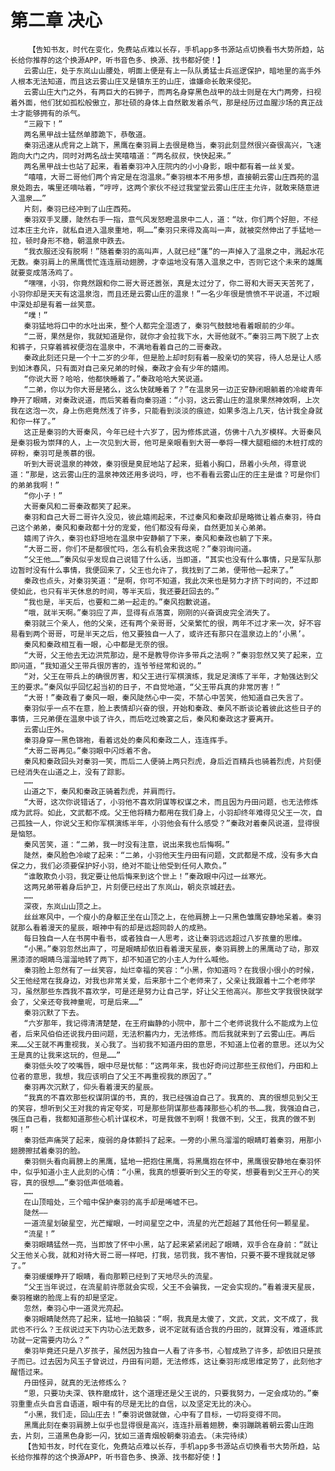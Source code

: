 # 第二章 决心
        【告知书友，时代在变化，免费站点难以长存，手机app多书源站点切换看书大势所趋，站长给你推荐的这个换源APP，听书音色多、换源、找书都好使！】
       云雾山庄，处于东岚山山腰处，明面上便是有上一队队勇猛士兵巡逻保护，暗地里的高手外人根本无法知道，而且这云雾山庄又是镇东王的山庄，谁嫌命长敢来侵犯。
       云雾山庄大门之外，有两巨大的石狮子，而两名身穿黑色战甲的战士则是在大门两旁，扫视着外面，他们犹如孤松般傲立，那壮硕的身体上自然散发着杀气，那是经历过血腥沙场的真正战士才能够拥有的杀气。
       “三殿下！”
       两名黑甲战士猛然单膝跪下，恭敬道。
       秦羽迅速从虎背之上跳下，黑鹰在秦羽肩上去很是稳当，秦羽此刻显然很兴奋很高兴，飞速跑向大门之内，同时对两名战士笑嘻嘻道：“两名叔叔，快快起来。”
       两名黑甲战士也站了起来，看着秦羽冲入庄院内的小小身影，眼中都有着一丝关爱。
       “嘻嘻，大哥二哥他们两个肯定是在泡温泉。”秦羽根本不用多想，直接朝云雾山庄西苑的温泉处跑去，嘴里还嘀咕着，“哼哼，这两个家伙不经过我堂堂云雾山庄庄主允许，就敢来随意进入温泉……”
       片刻，秦羽已经冲到了山庄西苑。
       秦羽双手叉腰，陡然右手一指，意气风发怒瞪温泉中二人，道：“呔，你们两个好胆，不经过本庄主允许，就私自进入温泉重地，啊……”秦羽只来得及高叫一声，就被突然伸出了手猛地一拉，顿时身形不稳，朝温泉中跌去。
       “我衣服还没有脱啊！”随着秦羽的高叫声，人就已经“蓬”的一声掉入了温泉之中，溅起水花无数。秦羽肩上的黑鹰慌忙连连扇动翅膀，才幸运地没有落入温泉之中，否则它这个未来的雄鹰就要变成落汤鸡了。
       “嘿嘿，小羽，你竟然跟和你二哥大哥还嚣张，真是太过分了，你二哥和大哥天天苦死了，小羽你却是天天有这温泉泡，而且还是云雾山庄的温泉！”一名少年很是愤愤不平说道，不过眼中深处却是有着一丝笑意。
       “噗！”
       秦羽猛地将口中的水吐出来，整个人都完全湿透了，秦羽气鼓鼓地看着眼前的少年。
       “二哥，果然是你，我就知道是你，就你才会拉我下水，大哥他就不。”秦羽三两下脱了上衣和裤子，只穿着裤衩便泡在温泉中，不满地看着自己的二哥秦政。
       秦政此刻还只是一个十二岁的少年，但是脸上却时刻有着一股亲切的笑容，待人总是让人感到如沐春风，只有面对自己亲兄弟的时候，秦政才会有少年的嬉闹。
       “你说大哥？哈哈，他都快睡着了。”秦政哈哈大笑说道。
       “二弟，你以为你大哥是猪么，这么快就睡着了？”在温泉另一边正安静闭眼躺着的冷峻青年睁开了眼睛，对秦政说道，而后笑着看向秦羽道：“小羽，这云雾山庄的温泉果然神效啊，上次我在这泡一次，身上伤疤竟然浅了许多，只能看到淡淡的痕迹，如果多泡上几天，估计我全身就和你一样了。”
       这正是秦羽的大哥秦风，今年已经十六岁了，因为修炼武道，仿佛十八九岁模样。大哥秦风是秦羽极为崇拜的人，上一次见到大哥，他可是亲眼看到大哥一拳将一棵大腿粗细的木桩打成的碎粉，秦羽可是羡慕的很。
       听到大哥说温泉的神效，秦羽很是臭屁地站了起来，挺着小胸口，昂着小头颅，得意说道：“那是，这云雾山庄的温泉神效还用多说吗，哼，也不看看云雾山庄的庄主是谁？可是你们的弟弟我啊！”
       “你小子！”
       大哥秦风和二哥秦政都笑了起来。
       秦羽和自己大哥二哥许久没见，彼此嬉闹起来，不过秦风和秦政却是略微让着点秦羽，待自己这个弟弟，秦风和秦政都十分的宠爱，他们都没有母亲，自然更加关心弟弟。
       嬉闹了许久，秦羽也舒坦地在温泉中安静躺了下来，秦风和秦政也躺了下来。
       “大哥二哥，你们不是都很忙吗，怎么有机会来我这呢？”秦羽询问道。
       “父王他……”秦风似乎发现自己说错了什么话，当即道，“其实也没有什么事情，只是军队那边暂时没有什么事情，我便回来了，父王也允许了，我找到了二弟，便带他一起来了。”
       秦政也点头，对秦羽笑道：“是啊，你可不知道，我此次来也是努力才挤下时间的，不过即使如此，也只有半天休息的时间，等半天后，我还要赶回去的。”
       “我也是，半天后，也要和二弟一起走的。”秦风抱歉说道。
       “哦，就半天啊。”秦羽应了声，显得有点落寞，刚刚的兴奋调皮完全消失了。
       秦羽就三个亲人，他的父亲，还有两个亲哥哥，父亲繁忙的很，两年不过才来一次，好不容易看到两个哥哥，可是半天之后，他又要独自一人了，或许还有那只在温泉边上的‘小黑’。
       秦风和秦政相互看一眼，心中都是无奈的很。
       “大哥，父王他去无边洪荒那边，是不是教导你许多带兵之法啊？”秦羽忽然又笑了起来，立即问道，“我知道父王带兵很厉害的，连爷爷经常和说的。”
       “对，父王在带兵上的确很厉害，和父王进行军棋演练，我足足演练了半年，才勉强达到父王的要求。”秦风似乎回忆起当初的日子，不自觉地道，“父王带兵真的非常厉害！”
       “大哥！”秦政看了秦风一眼，秦风陡然心中一突，不禁心中苦笑，他知道自己失言了。
       秦羽似乎一点不在意，脸上表情却兴奋的很，开始和秦政、秦风不断谈论着彼此这些日子的事情，三兄弟便在温泉中谈了许久，而后吃过晚宴之后，秦风和秦政这才要离开。
       云雾山庄外。
       秦羽身穿一黑色锦袍，看着远处的秦风和秦政二人，连连挥手。
       “大哥二哥再见。”秦羽眼中闪烁着不舍。
       秦风和秦政回头对秦羽一笑，而后二人便骑上两只烈虎，身后近百精兵也骑着烈虎，片刻便已经消失在山道之上，没有了踪影。
       ……
       山道之下，秦风和秦政正骑着烈虎，并肩而行。
       “大哥，这次你说错话了，小羽他不喜欢阴谋等权谋之术，而且因为丹田问题，也无法修炼成为武将。如此，文武都不成。父王他将精力都用在我们身上，小羽却终年难得见父王一次，自己孤独一人，你说父王和你军棋演练半年，小羽他会有什么感受？”秦政对着秦风说道，显得很是恼怒。
       秦风苦笑，道：“二弟，我一时没有注意，说出来我也后悔啊。”
       陡然，秦风脸色冷峻了起来：“二弟，小羽他天生丹田有问题，文武都是不成，没有多大自保之力，我们必须要保护好小羽，绝对不能让他受到任何人欺负。”
       “谁敢欺负小羽，我定要让他后悔来到这个世上！”秦政眼中闪过一丝寒光。
       这两兄弟带着身后护卫，片刻便已经出了东岚山，朝炎京城赶去。
       ……
       深夜，东岚山山顶之上。
       丝丝寒风中，一个瘦小的身躯正坐在山顶之上，在他肩膀上一只黑色雏鹰安静地呆着。秦羽就那么看着漫天的星辰，眼神中有的却是远超同龄人的成熟。
       每日独自一人在书房中看书，或者独自一人思考，这让秦羽远远超过八岁孩童的思维。
       “小黑。”秦羽忽然出声了，可是眼睛却依旧看着漫天星辰，秦羽肩膀上的黑鹰动了动，那双黑漆漆的眼睛乌溜溜地转了两下，却不知道它的小主人为什么喊他。
       秦羽脸上忽然有了一丝笑容，灿烂幸福的笑容：“小黑，你知道吗？在我很小很小的时候，父王他经常在我身边，对我也非常关爱，后来那十二个老师来了，父亲让我跟着十二个老师学习，虽然那些东西我不喜欢学，可是还是努力让自己学，好让父王他高兴。那些文字我很快就学会了，父亲还夸我神童呢，可是后来……”
       秦羽沉默了下去。
       “六岁那年，我记得清清楚楚，在王府幽静的小院中，那十二个老师说我什么不能成为上位者，后来风伯伯还说我丹田问题，无法积蓄内力，无法修炼。而后我就来到了云雾山庄。再后来……父王就不再重视我，关心我了。当初我不知道丹田的意思，不知道上位者的意思。还以为父王是真的让我来这玩的，但是……”
       秦羽低头咬了咬嘴唇，眼中尽是忧郁：“这两年来，我也好奇问过那些王叔他们，丹田和上位者的意思，我想，我应该明白了父王不再重视我的原因了。”
       秦羽再次沉默了，仰头看着漫天的星辰。
       “我真的不喜欢那些权谋阴谋的书，真的，我已经强迫自己了。我真的、真的很想见到父王的笑容，想听到父王对我的肯定夸奖，可是那些阴谋那些毒辣那些心机的书……我，我强迫自己，强压自己看，我都知道那些心机计谋权术，可是我做不到啊！我做不到，父王，我真的做不到啊！”
       秦羽低声痛哭了起来，瘦弱的身体颤抖了起来。一旁的小黑乌溜溜的眼睛盯着秦羽，用那小翅膀擦拭着秦羽的脸。
       秦羽侧头看向肩膀上的黑鹰，猛地一把抱住黑鹰，将黑鹰抱在怀中，黑鹰很安静地在秦羽怀中，似乎知道小主人此刻的心情：“小黑，我真的想要听到父王的夸奖，想要看到父王开心的笑容，真的很想……”秦羽低声低喃着。
       ……
       在山顶暗处，三个暗中保护秦羽的高手却是唏嘘不已。
       陡然——
       一道流星划破星空，光芒耀眼，一时间星空之中，流星的光芒超越了其他任何一颗星星。
       “流星！”
       秦羽眼睛猛然一亮，当即放了怀中小黑，站了起来紧紧闭起了眼睛，双手合在身前：“就让父王他关心我，就和对待大哥二哥一样吧，打我，惩罚我，我不害怕，只要不要不理我就足够了。”
       秦羽缓缓睁开了眼睛，看向那颗已经到了天地尽头的流星。
       “父王当年说过，在流星前许愿就会实现，父王不会骗我，一定会实现的。”看着漫天星辰，秦羽稚嫩的脸庞上有的却是坚定。
       忽然，秦羽心中一道灵光亮起。
       秦羽眼睛陡然亮了起来，猛地一拍脑袋：“啊，我真是太傻了，文武，文武，文不成了，我武也不行么？王叔说过天下内功心法无数多，说不定就有适合我的丹田的，就算没有，难道练武功就一定需要内功么？”
       秦羽毕竟还只是八岁孩子，虽然因为独自一人看了许多书，心智成熟了许多，却依旧只是孩子而已。过去因为风玉子曾说过，丹田有问题，无法修炼，这让秦羽形成思维定势了，此刻他才醒悟过来。
       丹田怪异，就真的无法修炼么？
       “恩，只要功夫深、铁杵磨成针，这个道理还是父王说的，只要我努力，一定会成功的。”秦羽重重点头自言自语道，眼中有的尽是无比的自信，以及坚定无比的决心。
       “小黑，我们走，回山庄去！”秦羽说做就做，心中有了目标，一切将变得不同。
       黑鹰此刻在秦羽肩膀上似乎也显得很是高兴，连连扑扇着翅膀，秦羽蹦跳着朝云雾山庄跑去，片刻，三道黑色身影一闪，犹如三道青烟般朝秦羽追去。（未完待续）
       【告知书友，时代在变化，免费站点难以长存，手机app多书源站点切换看书大势所趋，站长给你推荐的这个换源APP，听书音色多、换源、找书都好使！】